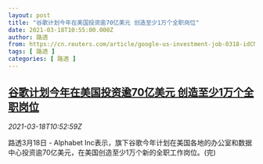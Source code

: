 ```yaml
---
layout: post
title: "谷歌计划今年在美国投资逾70亿美元 创造至少1万个全职岗位"
date: 2021-03-18T10:55:00.000Z
author: 路透
from: https://cn.reuters.com/article/google-us-investment-job-0318-idCNKBS2BA161
tags: [ 路透 ]
categories: [ 路透 ]
---
```

<!--1616064900000-->
[谷歌计划今年在美国投资逾70亿美元 创造至少1万个全职岗位](https://cn.reuters.com/article/google-us-investment-job-0318-idCNKBS2BA161)
------

<div>
<div><i>2021-03-18T10:52:59Z</i></div><p>路透3月18日 - Alphabet Inc表示，旗下谷歌今年计划在美国各地的办公室和数据中心投资逾70亿美元，在美国创造至少1万个新的全职工作岗位。(完)</p>
</div>

